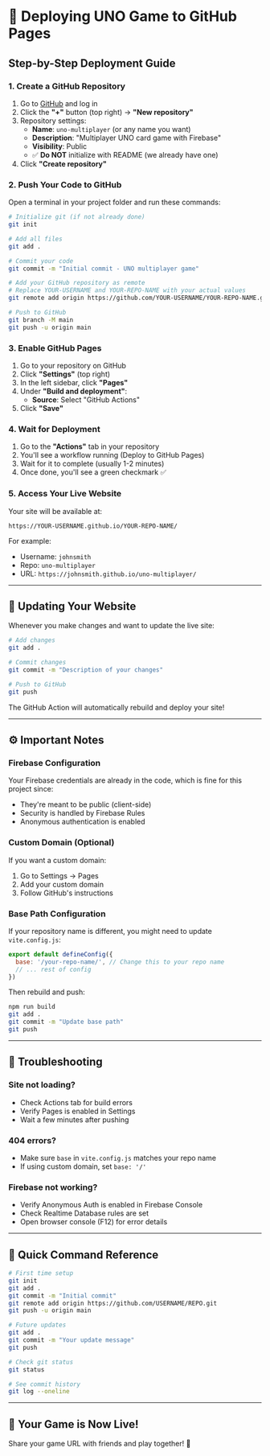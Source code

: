 # 🚀 Deploying UNO Game to GitHub Pages

## Step-by-Step Deployment Guide

### 1. Create a GitHub Repository

1. Go to [GitHub](https://github.com) and log in
2. Click the **"+"** button (top right) → **"New repository"**
3. Repository settings:
   - **Name**: `uno-multiplayer` (or any name you want)
   - **Description**: "Multiplayer UNO card game with Firebase"
   - **Visibility**: Public
   - ✅ **Do NOT** initialize with README (we already have one)
4. Click **"Create repository"**

### 2. Push Your Code to GitHub

Open a terminal in your project folder and run these commands:

```bash
# Initialize git (if not already done)
git init

# Add all files
git add .

# Commit your code
git commit -m "Initial commit - UNO multiplayer game"

# Add your GitHub repository as remote
# Replace YOUR-USERNAME and YOUR-REPO-NAME with your actual values
git remote add origin https://github.com/YOUR-USERNAME/YOUR-REPO-NAME.git

# Push to GitHub
git branch -M main
git push -u origin main
```

### 3. Enable GitHub Pages

1. Go to your repository on GitHub
2. Click **"Settings"** (top right)
3. In the left sidebar, click **"Pages"**
4. Under **"Build and deployment"**:
   - **Source**: Select "GitHub Actions"
5. Click **"Save"**

### 4. Wait for Deployment

1. Go to the **"Actions"** tab in your repository
2. You'll see a workflow running (Deploy to GitHub Pages)
3. Wait for it to complete (usually 1-2 minutes)
4. Once done, you'll see a green checkmark ✅

### 5. Access Your Live Website

Your site will be available at:
```
https://YOUR-USERNAME.github.io/YOUR-REPO-NAME/
```

For example:
- Username: `johnsmith`
- Repo: `uno-multiplayer`
- URL: `https://johnsmith.github.io/uno-multiplayer/`

---

## 🔄 Updating Your Website

Whenever you make changes and want to update the live site:

```bash
# Add changes
git add .

# Commit changes
git commit -m "Description of your changes"

# Push to GitHub
git push
```

The GitHub Action will automatically rebuild and deploy your site!

---

## ⚙️ Important Notes

### Firebase Configuration
Your Firebase credentials are already in the code, which is fine for this project since:
- They're meant to be public (client-side)
- Security is handled by Firebase Rules
- Anonymous authentication is enabled

### Custom Domain (Optional)
If you want a custom domain:
1. Go to Settings → Pages
2. Add your custom domain
3. Follow GitHub's instructions

### Base Path Configuration
If your repository name is different, you might need to update `vite.config.js`:

```javascript
export default defineConfig({
  base: '/your-repo-name/', // Change this to your repo name
  // ... rest of config
})
```

Then rebuild and push:
```bash
npm run build
git add .
git commit -m "Update base path"
git push
```

---

## 🐛 Troubleshooting

### Site not loading?
- Check Actions tab for build errors
- Verify Pages is enabled in Settings
- Wait a few minutes after pushing

### 404 errors?
- Make sure `base` in `vite.config.js` matches your repo name
- If using custom domain, set `base: '/'`

### Firebase not working?
- Verify Anonymous Auth is enabled in Firebase Console
- Check Realtime Database rules are set
- Open browser console (F12) for error details

---

## 📝 Quick Command Reference

```bash
# First time setup
git init
git add .
git commit -m "Initial commit"
git remote add origin https://github.com/USERNAME/REPO.git
git push -u origin main

# Future updates
git add .
git commit -m "Your update message"
git push

# Check git status
git status

# See commit history
git log --oneline
```

---

## 🎉 Your Game is Now Live!

Share your game URL with friends and play together! 🎴
